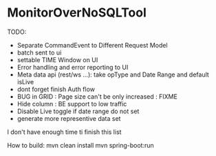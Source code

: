 # MonitorOverNoSQLTool
TODO:
- Separate CommandEvent to Different Request Model
- batch sent to ui
- settable TIME Window on UI
- Error handling and error reporting to UI
- Meta data api (rest/ws ...): take opType and Date Range  and default isLive
- dont forget finish Auth flow
- BUG in GRID : Page size can't be only increased : FIXME
- Hide column : BE support to low traffic
- Disable Live toggle if date range do not set
- generate more representive data set

 I don't have enough time ti finish this list
  
How to build:
mvn clean install 
mvn spring-boot:run 